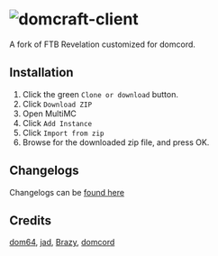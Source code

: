 # ![domcraft-client](https://cdn.discordapp.com/attachments/663483408810246154/664699765061320706/domcraft.png)
A fork of FTB Revelation customized for domcord.

## Installation
1. Click the green `Clone or download` button.
2. Click `Download ZIP`
3. Open MultiMC
4. Click `Add Instance`
5. Click `Import from zip`
6. Browse for the downloaded zip file, and press OK.

## Changelogs
Changelogs can be [found here](https://github.com/dom64/dompack-client/commits/master)

## Credits
[dom64](https://github.com/dom64), [jad](https://github.com/jadc), [Brazy](https://github.com/CrazyC787), [domcord](https://discord.gg/cvJqwyf)
